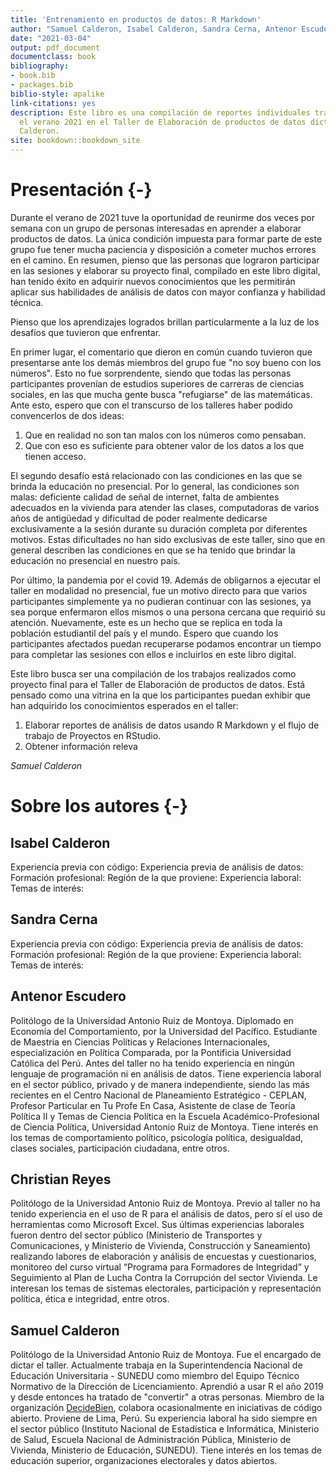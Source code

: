 ```yaml
--- 
title: 'Entrenamiento en productos de datos: R Markdown'
author: "Samuel Calderon, Isabel Calderon, Sandra Cerna, Antenor Escudero, Christian Reyes"
date: "2021-03-04"
output: pdf_document
documentclass: book
bibliography:
- book.bib
- packages.bib
biblio-style: apalike
link-citations: yes
description: Este libro es una compilación de reportes individuales trabajados durante
  el verano 2021 en el Taller de Elaboración de productos de datos dictado por Samuel
  Calderon.
site: bookdown::bookdown_site
---
```


# Presentación {-}

Durante el verano de 2021 tuve la oportunidad de reunirme dos veces por semana con un grupo de personas interesadas en aprender a elaborar productos de datos. La única condición impuesta para formar parte de este grupo fue tener mucha paciencia y disposición a cometer muchos errores en el camino. En resumen, pienso que las personas que lograron participar en las sesiones y elaborar su proyecto final, compilado en este libro digital, han tenido éxito en adquirir nuevos conocimientos que les permitirán aplicar sus habilidades de análisis de datos con mayor confianza y habilidad técnica. 

Pienso que los aprendizajes logrados brillan particularmente a la luz de los desafíos que tuvieron que enfrentar. 

En primer lugar, el comentario que dieron en común cuando tuvieron que presentarse ante los demás miembros del grupo fue "no soy bueno con los números". Esto no fue sorprendente, siendo que todas las personas participantes provenían de estudios superiores de carreras de ciencias sociales, en las que mucha gente busca "refugiarse" de las matemáticas. Ante esto, espero que con el transcurso de los talleres haber podido convencerlos de dos ideas:

1. Que en realidad no son tan malos con los números como pensaban.
2. Que con eso es suficiente para obtener valor de los datos a los que tienen acceso.

El segundo desafío está relacionado con las condiciones en las que se brinda la educación no presencial. Por lo general, las condiciones son malas: deficiente calidad de señal de internet, falta de ambientes adecuados en la vivienda para atender las clases, computadoras de varios años de antigüedad y dificultad de poder realmente dedicarse exclusivamente a la sesión durante su duración completa por diferentes motivos. Estas dificultades no han sido exclusivas de este taller, sino que en general describen las condiciones en que se ha tenido que brindar la educación no presencial en nuestro país.

Por último, la pandemia por el covid 19. Además de obligarnos a ejecutar el taller en modalidad no presencial, fue un motivo directo para que varios participantes simplemente ya no pudieran continuar con las sesiones, ya sea porque enfermaron ellos mismos o una persona cercana que requirió su atención. Nuevamente, este es un hecho que se replica en toda la población estudiantil del país y el mundo. Espero que cuando los participantes afectados puedan recuperarse podamos encontrar un tiempo para completar las sesiones con ellos e incluirlos en este libro digital.

Este libro busca ser una compilación de los trabajos realizados como proyecto final para el Taller de Elaboración de productos de datos. Está pensado como una vitrina en la que los participantes puedan exhibir que han adquirido los conocimientos esperados en el taller:

1. Elaborar reportes de análisis de datos usando R Markdown y el flujo de trabajo de Proyectos en RStudio.
2. Obtener información releva

*Samuel Calderon*

# Sobre los autores {-}

## Isabel Calderon

Experiencia previa con código:
Experiencia previa de análisis de datos:
Formación profesional:
Región de la que proviene:
Experiencia laboral:
Temas de interés:

## Sandra Cerna

Experiencia previa con código:
Experiencia previa de análisis de datos:
Formación profesional:
Región de la que proviene:
Experiencia laboral:
Temas de interés:

## Antenor Escudero

Politólogo de la Universidad Antonio Ruiz de Montoya. Diplomado en Economía del Comportamiento, por la Universidad del Pacífico. Estudiante de Maestria en Ciencias Políticas y Relaciones Internacionales, especialización en Política Comparada, por la Pontificia Universidad Católica del Perú. Antes del taller no ha tenido experiencia en ningún lenguaje de programación ni en análisis de datos. Tiene experiencia laboral en el sector público, privado y de manera independiente, siendo las más recientes en el Centro Nacional de Planeamiento Estratégico - CEPLAN, Profesor Particular en Tu Profe En Casa, Asistente de clase de Teoría Política II y Temas de Ciencia Política en la Escuela Académico-Profesional de Ciencia Política, Universidad Antonio Ruiz de Montoya. Tiene interés en los temas de comportamiento político, psicología política, desigualdad, clases sociales, participación ciudadana, entre otros.

## Christian Reyes

Politólogo de la Universidad Antonio Ruiz de Montoya. Previo al taller no ha tenido experiencia en el uso de R para el análisis de datos, pero sí el uso de herramientas como Microsoft Excel. Sus últimas experiencias laborales fueron dentro del sector público (Ministerio de Transportes y Comunicaciones, y Ministerio de Vivienda, Construcción y Saneamiento) realizando labores de elaboración y análisis de encuestas y cuestionarios,  monitoreo del curso virtual “Programa para Formadores de Integridad” y Seguimiento al Plan de Lucha Contra la Corrupción del sector Vivienda. Le interesan los temas de sistemas electorales, participación y representación política, ética e integridad, entre otros.

## Samuel Calderon

Politólogo de la Universidad Antonio Ruiz de Montoya. Fue el encargado de dictar el taller. Actualmente trabaja en la Superintendencia Nacional de Educación Universitaria - SUNEDU como miembro del Equipo Técnico Normativo de la Dirección de Licenciamiento. Aprendió a usar R el año 2019 y desde entonces ha tratado de "convertir" a otras personas. Miembro de la organización [DecideBien](https://github.com/DecideBienpe), colabora ocasionalmente en iniciativas de código abierto. Proviene de Lima, Perú. Su experiencia laboral ha sido siempre en el sector público (Instituto Nacional de Estadística e Informática, Ministerio de Salud, Escuela Nacional de Administración Pública, Ministerio de Vivienda, Ministerio de Educación, SUNEDU). Tiene interés en los temas de educación superior, organizaciones electorales y datos abiertos.




